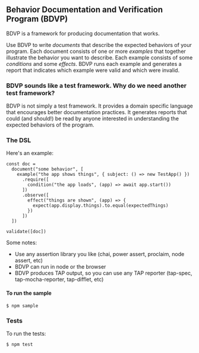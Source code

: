## Behavior Documentation and Verification Program (BDVP)

BDVP is a framework for producing documentation that works. 

Use BDVP to write *documents* that describe the expected behaviors of your program. 
Each document consists of one or more *examples* that together illustrate the behavior
you want to describe. Each example consists of some *conditions* and
some *effects*. BDVP runs each example and generates a report that indicates which
example were valid and which were invalid.

### BDVP sounds like a test framework. Why do we need another test framework?

BDVP is not simply a test framework. It provides a domain specific language that encourages
better documentation practices. It generates reports that could (and should!) be read
by anyone interested in understanding the expected behaviors of the program.

### The DSL

Here's an example:

```
const doc =
  document("some behavior", [
    example("the app shows things", { subject: () => new TestApp() })
      .require([
        condition("the app loads", (app) => await app.start())
      ])
      .observe([
        effect("things are shown", (app) => {
          expect(app.display.things).to.equal(expectedThings)
        })
      ])
  ])

validate([doc])
```

Some notes:
- Use any assertion library you like (chai, power assert, proclaim, node assert, etc)
- BDVP can run in node or the browser
- BDVP produces TAP output, so you can use any TAP reporter (tap-spec, tap-mocha-reporter, tap-difflet, etc)


#### To run the sample

```
$ npm sample
```

### Tests

To run the tests:

```
$ npm test
```